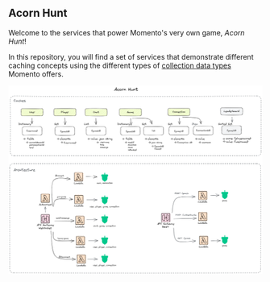 ## Acorn Hunt

Welcome to the services that power Momento's very own game, *Acorn Hunt*!

In this repository, you will find a set of services that demonstrate different caching concepts using the different types of [collection data types](https://docs.momentohq.com/develop/datatypes) Momento offers. 

![Architecture and Caching diagram](./images/acorn-hunt.png)